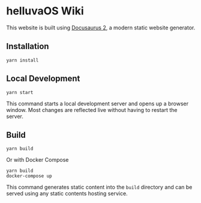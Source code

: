 # helluvaOS Wiki

This website is built using [Docusaurus 2](https://docusaurus.io/), a modern static website generator.

## Installation

```console
yarn install
```

## Local Development

```console
yarn start
```

This command starts a local development server and opens up a browser window. Most changes are reflected live without having to restart the server.

## Build

```console
yarn build
```

Or with Docker Compose

```console
yarn build
docker-compose up
```

This command generates static content into the `build` directory and can be served using any static contents hosting service.